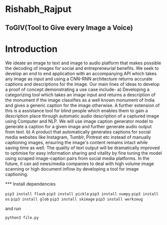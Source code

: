 # Rishabh_Rajput
## ToGIV(Tool to Give every Image a Voice)
# Introduction
We ideate an image to text and image to audio platform that makes possible the decoding of images for social and entrepreneurial benefits. We seek to develop an end to end application with an accompanying API which takes any image as input and using a CNN-RNN architecture returns accurate captions and descriptions for the image.
Our main lines of ideas to develop a proof of concept demonstrating a use case include-
a) Developing a categorizing tool which takes an image input and returns a description of the monument if the image classifies as a well known monument of India and gives a generic caption for the image otherwise. 
 A further extension of this is a assistance tool for blind people which enables them to gain a description place through automatic audio description of a captured image using Computer and NLP. We will use image caption generator model to generate a caption for a given image and further generate audio output from text.
b) A product that automatically generates captions for social media websites like Instagram, Tumblr, Pintrest etc instead of manually captioning images, ensuring the image's content remains intact while saving time as well. The quality of text output will be dramatically improved to optimise for easy information sharing and vitality by fine tuning the model using scraped image-caption pairs from social media platforms.
In the future, it can aid news/media companies to deal with high volume image scanning or high document inflow by developing a tool for image captioning.

*** Install dependencies

`pip3 install flask`
`pip3 install pickle`
`pip3 install numpy`
`pip3 install os`
`pip3 install glob`
`pip3 install skimage`
`pip3 install werkzeug`

and run

`python3 file.py`
